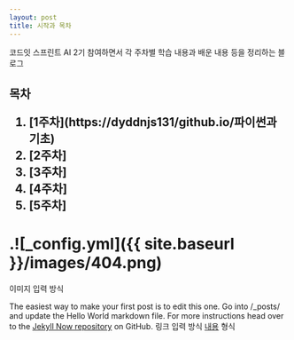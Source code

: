 ```yaml
---
layout: post
title: 시작과 목차
---
```


코드잇 스프린트 AI 2기 참여하면서 각 주차별 학습 내용과 배운 내용 등을 정리하는 블로그



<h2>목차
<ol>
  <li>[1주차](https://dyddnjs131/github.io/파이썬과 기초)</li>
  <li>[2주차]</li>
  <li>[3주차]</li>
  <li>[4주차]</li>
  <li>[5주차]</li>
</ol>



# .![_config.yml]({{ site.baseurl }}/images/404.png)
이미지 입력 방식

The easiest way to make your first post is to edit this one. Go into /_posts/ and update the Hello World markdown file. For more instructions head over to the 
[Jekyll Now repository](https://github.com/barryclark/jekyll-now) on GitHub.
링크 입력 방식 [내용](링크) 형식
